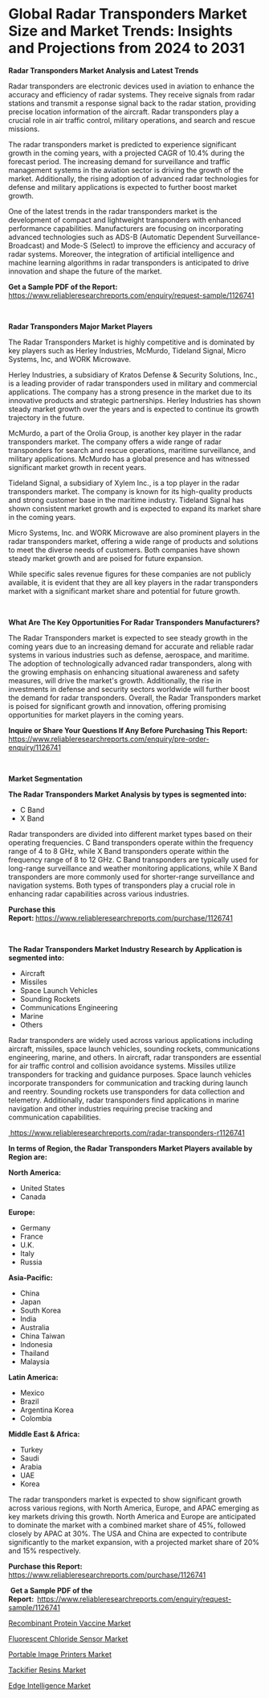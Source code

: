 <p><h1>Global Radar Transponders Market Size and Market Trends: Insights and Projections from 2024 to 2031</h1></p><p><strong>Radar Transponders Market Analysis and Latest Trends</strong></p>
<p><p>Radar transponders are electronic devices used in aviation to enhance the accuracy and efficiency of radar systems. They receive signals from radar stations and transmit a response signal back to the radar station, providing precise location information of the aircraft. Radar transponders play a crucial role in air traffic control, military operations, and search and rescue missions.</p><p>The radar transponders market is predicted to experience significant growth in the coming years, with a projected CAGR of 10.4% during the forecast period. The increasing demand for surveillance and traffic management systems in the aviation sector is driving the growth of the market. Additionally, the rising adoption of advanced radar technologies for defense and military applications is expected to further boost market growth.</p><p>One of the latest trends in the radar transponders market is the development of compact and lightweight transponders with enhanced performance capabilities. Manufacturers are focusing on incorporating advanced technologies such as ADS-B (Automatic Dependent Surveillance-Broadcast) and Mode-S (Select) to improve the efficiency and accuracy of radar systems. Moreover, the integration of artificial intelligence and machine learning algorithms in radar transponders is anticipated to drive innovation and shape the future of the market.</p></p>
<p><strong>Get a Sample PDF of the Report:&nbsp;</strong> <a href="https://www.reliableresearchreports.com/enquiry/request-sample/1126741">https://www.reliableresearchreports.com/enquiry/request-sample/1126741</a></p>
<p>&nbsp;</p>
<p><strong>Radar Transponders Major Market Players</strong></p>
<p><p>The Radar Transponders Market is highly competitive and is dominated by key players such as Herley Industries, McMurdo, Tideland Signal, Micro Systems, Inc, and WORK Microwave. </p><p>Herley Industries, a subsidiary of Kratos Defense & Security Solutions, Inc., is a leading provider of radar transponders used in military and commercial applications. The company has a strong presence in the market due to its innovative products and strategic partnerships. Herley Industries has shown steady market growth over the years and is expected to continue its growth trajectory in the future.</p><p>McMurdo, a part of the Orolia Group, is another key player in the radar transponders market. The company offers a wide range of radar transponders for search and rescue operations, maritime surveillance, and military applications. McMurdo has a global presence and has witnessed significant market growth in recent years.</p><p>Tideland Signal, a subsidiary of Xylem Inc., is a top player in the radar transponders market. The company is known for its high-quality products and strong customer base in the maritime industry. Tideland Signal has shown consistent market growth and is expected to expand its market share in the coming years.</p><p>Micro Systems, Inc. and WORK Microwave are also prominent players in the radar transponders market, offering a wide range of products and solutions to meet the diverse needs of customers. Both companies have shown steady market growth and are poised for future expansion.</p><p>While specific sales revenue figures for these companies are not publicly available, it is evident that they are all key players in the radar transponders market with a significant market share and potential for future growth.</p></p>
<p>&nbsp;</p>
<p><strong>What Are The Key Opportunities For Radar Transponders Manufacturers?</strong></p>
<p><p>The Radar Transponders market is expected to see steady growth in the coming years due to an increasing demand for accurate and reliable radar systems in various industries such as defense, aerospace, and maritime. The adoption of technologically advanced radar transponders, along with the growing emphasis on enhancing situational awareness and safety measures, will drive the market's growth. Additionally, the rise in investments in defense and security sectors worldwide will further boost the demand for radar transponders. Overall, the Radar Transponders market is poised for significant growth and innovation, offering promising opportunities for market players in the coming years.</p></p>
<p><strong>Inquire or Share Your Questions If Any Before Purchasing This Report:</strong> <a href="https://www.reliableresearchreports.com/enquiry/pre-order-enquiry/1126741">https://www.reliableresearchreports.com/enquiry/pre-order-enquiry/1126741</a></p>
<p>&nbsp;</p>
<p><strong>Market Segmentation</strong></p>
<p><strong>The Radar Transponders Market Analysis by types is segmented into:</strong></p>
<p><ul><li>C Band</li><li>X Band</li></ul></p>
<p><p>Radar transponders are divided into different market types based on their operating frequencies. C Band transponders operate within the frequency range of 4 to 8 GHz, while X Band transponders operate within the frequency range of 8 to 12 GHz. C Band transponders are typically used for long-range surveillance and weather monitoring applications, while X Band transponders are more commonly used for shorter-range surveillance and navigation systems. Both types of transponders play a crucial role in enhancing radar capabilities across various industries.</p></p>
<p><strong>Purchase this Report:&nbsp;</strong><a href="https://www.reliableresearchreports.com/purchase/1126741">https://www.reliableresearchreports.com/purchase/1126741</a></p>
<p>&nbsp;</p>
<p><strong>The Radar Transponders Market Industry Research by Application is segmented into:</strong></p>
<p><ul><li>Aircraft</li><li>Missiles</li><li>Space Launch Vehicles</li><li>Sounding Rockets</li><li>Communications Engineering</li><li>Marine</li><li>Others</li></ul></p>
<p><p>Radar transponders are widely used across various applications including aircraft, missiles, space launch vehicles, sounding rockets, communications engineering, marine, and others. In aircraft, radar transponders are essential for air traffic control and collision avoidance systems. Missiles utilize transponders for tracking and guidance purposes. Space launch vehicles incorporate transponders for communication and tracking during launch and reentry. Sounding rockets use transponders for data collection and telemetry. Additionally, radar transponders find applications in marine navigation and other industries requiring precise tracking and communication capabilities.</p></p>
<p><a href="https://www.reliableresearchreports.com/radar-transponders-r1126741">&nbsp;https://www.reliableresearchreports.com/radar-transponders-r1126741</a></p>
<p><strong>In terms of Region, the Radar Transponders Market Players available by Region are:</strong></p>
<p>
    <p> <strong> North America: </strong>
        <ul>
            <li>United States</li>
            <li>Canada</li>
        </ul>
        </p> 
    <p> <strong> Europe: </strong>
        <ul>
            <li>Germany</li>
            <li>France</li>
            <li>U.K.</li>
            <li>Italy</li>
            <li>Russia</li>
        </ul>
        </p> 
    <p> <strong> Asia-Pacific: </strong>
        <ul>
            <li>China</li>
            <li>Japan</li>
            <li>South Korea</li>
            <li>India</li>
            <li>Australia</li>
            <li>China Taiwan</li>
            <li>Indonesia</li>
            <li>Thailand</li>
            <li>Malaysia</li>
        </ul>
        </p> 
    <p> <strong> Latin America: </strong>
        <ul>
            <li>Mexico</li>
            <li>Brazil</li>
            <li>Argentina Korea</li>
            <li>Colombia</li>
        </ul>
        </p> 
    <p> <strong> Middle East & Africa: </strong>
        <ul>
            <li>Turkey</li>
            <li>Saudi</li>
            <li>Arabia</li>
            <li>UAE</li>
            <li>Korea</li>
        </ul>
    </p>
    </p>
<p><p>The radar transponders market is expected to show significant growth across various regions, with North America, Europe, and APAC emerging as key markets driving this growth. North America and Europe are anticipated to dominate the market with a combined market share of 45%, followed closely by APAC at 30%. The USA and China are expected to contribute significantly to the market expansion, with a projected market share of 20% and 15% respectively.</p></p>
<p><strong>Purchase this Report: </strong><a href="https://www.reliableresearchreports.com/purchase/1126741">https://www.reliableresearchreports.com/purchase/1126741</a></p>
<p>&nbsp;<strong>Get a Sample PDF of the Report:&nbsp;&nbsp;</strong><a href="https://www.reliableresearchreports.com/enquiry/request-sample/1126741">https://www.reliableresearchreports.com/enquiry/request-sample/1126741</a></p>
<p><strong></strong></p>
<p><p><a href="https://www.linkedin.com/pulse/recombinant-protein-vaccine-market-research-report-includes-ryerc">Recombinant Protein Vaccine Market</a></p><p><a href="https://github.com/lylyparadise/Market-Research-Report-List-4/blob/main/fluorescent-chloride-sensor-market.md">Fluorescent Chloride Sensor Market</a></p><p><a href="https://github.com/GroverBarry/Market-Research-Report-List-6/blob/main/portable-image-printers-market.md">Portable Image Printers Market</a></p><p><a href="https://issuu.com/reportprime-2/docs/tackifier-resins-market-size-2030.pptx">Tackifier Resins Market</a></p><p><a href="https://www.linkedin.com/pulse/exploring-edge-intelligence-market-dynamics-global-trends-future-h4w2c">Edge Intelligence Market</a></p></p>